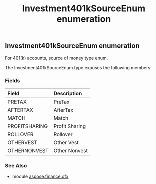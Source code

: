﻿---
title: Investment401kSourceEnum enumeration
second_title: Aspose.Finance for Python via .NET API References
description: 
type: docs
weight: 1160
url: /python-net/aspose.finance.ofx/investment401ksourceenum/
is_root: false
---

## Investment401kSourceEnum enumeration

For 401(k) accounts, source of money type enum.



The Investment401kSourceEnum type exposes the following members:

### Fields
| Field | Description |
| :- | :- |
| PRETAX | PreTax |
| AFTERTAX | AfterTax |
| MATCH | Match |
| PROFITSHARING | Profit Sharing |
| ROLLOVER | Rollover |
| OTHERVEST | Other Vest |
| OTHERNONVEST | Other Nonvest |


### See Also

* module [aspose.finance.ofx](../)
